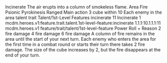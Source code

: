 <ability>
  <name>Incinerate</name>
  <flavor>The air erupts into a column of smokeless flame.</flavor>
  <keywords>
    <keyword>Area</keyword>
    <keyword>Fire</keyword>
    <keyword>Psionic</keyword>
    <keyword>Pyrokinesis</keyword>
    <keyword>Ranged</keyword>
  </keywords>
  <type>Main action</type>
  <distance>3 cube within 10</distance>
  <target>Each enemy in the area</target>
  <metadata>
    <class>talent</class>
    <feature_type>trait</feature_type>
    <file_dpath>Talent/1st-Level Features</file_dpath>
    <item_id>incinerate</item_id>
    <item_index>11</item_index>
    <item_name>Incinerate</item_name>
    <level>1</level>
    <scc>mcdm.heroes.v1:feature.trait.talent.1st-level-feature:incinerate</scc>
    <scdc>1.1.1:10.1.1.1:11</scdc>
    <source>mcdm.heroes.v1</source>
    <type>feature/trait/talent/1st-level-feature</type>
  </metadata>
  <effects>
    <effect type="roll">
      <roll>Power Roll + Reason</roll>
      <t1>2 fire damage</t1>
      <t2>4 fire damage</t2>
      <t3>6 fire damage</t3>
    </effect>
    <effect type="mundane">A column of fire remains in the area until the start of your next turn. Each enemy who enters the area for the first time in a combat round or starts their turn there takes 2 fire damage.</effect>
    <effect type="mundane" name="Strained">The size of the cube increases by 2, but the fire disappears at the end of your turn.</effect>
  </effects>
</ability>
